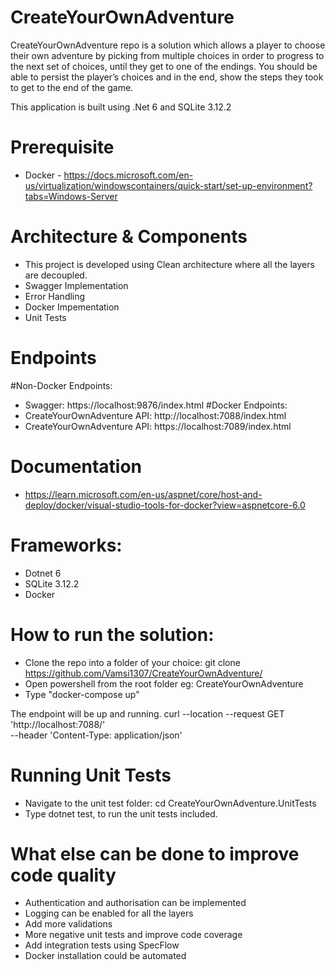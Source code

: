 # CreateYourOwnAdventure
CreateYourOwnAdventure repo is a solution which allows a player to choose their own
adventure by picking from multiple choices in order to progress to the next set of choices,
until they get to one of the endings. You should be able to persist the player’s choices and in
the end, show the steps they took to get to the end of the game.

This application is built using .Net 6 and SQLite 3.12.2

# Prerequisite
- Docker - https://docs.microsoft.com/en-us/virtualization/windowscontainers/quick-start/set-up-environment?tabs=Windows-Server

# Architecture & Components
- This project is developed using Clean architecture where all the layers are decoupled.
- Swagger Implementation
- Error Handling
- Docker Impementation
- Unit Tests

# Endpoints
#Non-Docker Endpoints:
- Swagger: https://localhost:9876/index.html
#Docker Endpoints:
- CreateYourOwnAdventure API: http://localhost:7088/index.html
- CreateYourOwnAdventure API: https://localhost:7089/index.html

# Documentation
- https://learn.microsoft.com/en-us/aspnet/core/host-and-deploy/docker/visual-studio-tools-for-docker?view=aspnetcore-6.0

# Frameworks:
- Dotnet 6
- SQLite 3.12.2
- Docker


# How to run the solution:
- Clone the repo into a folder of your choice: git clone https://github.com/Vamsi1307/CreateYourOwnAdventure/
- Open powershell from the root folder eg: CreateYourOwnAdventure
- Type "docker-compose up"

The endpoint will be up and running. 
curl --location --request GET 'http://localhost:7088/' \
--header 'Content-Type: application/json'

# Running Unit Tests 
- Navigate to the unit test folder: cd CreateYourOwnAdventure.UnitTests
- Type dotnet test, to run the unit tests included.

# What else can be done to improve code quality
- Authentication and authorisation can be implemented
- Logging can be enabled for all the layers
- Add more validations
- More negative unit tests and improve code coverage 
- Add integration tests using SpecFlow
- Docker installation could be automated